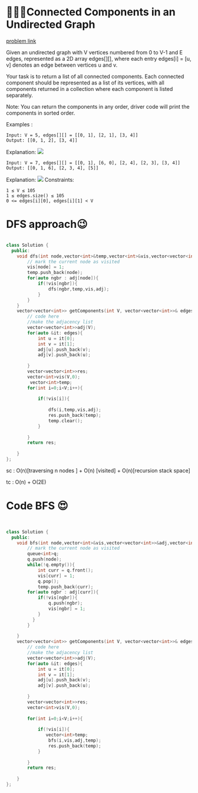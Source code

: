 # 👩🏻‍💻Connected Components in an Undirected Graph
[problem link](https://www.geeksforgeeks.org/problems/connected-components-in-an-undirected-graph/1)

Given an undirected graph with V vertices numbered from 0 to V-1 and E edges, represented as a 2D array edges[][], where each entry edges[i] = [u, v] denotes an edge between vertices u and v.

Your task is to return a list of all connected components. Each connected component should be represented as a list of its vertices, with all components returned in a collection where each component is listed separately.

Note: You can return the components in any order, driver code will print the components in sorted order.

Examples :
```
Input: V = 5, edges[][] = [[0, 1], [2, 1], [3, 4]]
Output: [[0, 1, 2], [3, 4]]
```
Explanation:
![](https://media.geeksforgeeks.org/img-practice/prod/addEditProblem/893290/Web/Other/blobid1_1744798106.jpg)
```
Input: V = 7, edges[][] = [[0, 1], [6, 0], [2, 4], [2, 3], [3, 4]]
Output: [[0, 1, 6], [2, 3, 4], [5]]
```
Explanation:
![](https://media.geeksforgeeks.org/img-practice/prod/addEditProblem/893290/Web/Other/blobid0_1744797809.jpg)
Constraints:
```
1 ≤ V ≤ 105
1 ≤ edges.size() ≤ 105
0 <= edges[i][0], edges[i][1] < V
```
#  DFS approach😉
```c++

class Solution {
  public:
    void dfs(int node,vector<int>&temp,vector<int>&vis,vector<vector<int>>& adj){
        // mark the current node as visited
        vis[node] = 1;
        temp.push_back(node);
        for(auto ngbr : adj[node]){
            if(!vis[ngbr]){
                dfs(ngbr,temp,vis,adj);
            }
        }
    }
    vector<vector<int>> getComponents(int V, vector<vector<int>>& edges) {
        // code here
        //make the adjacency list
        vector<vector<int>>adj(V);
        for(auto &it: edges){
            int u = it[0];
            int v = it[1];
            adj[u].push_back(v);
            adj[v].push_back(u);
            
        }
        vector<vector<int>>res;
        vector<int>vis(V,0);
         vector<int>temp;
        for(int i=0;i<V;i++){
        
            if(!vis[i]){
               
                dfs(i,temp,vis,adj);
                res.push_back(temp);
                temp.clear();
            }
            
        }
        return res;
        
    }
};
```

sc : O(n)[traversing n nodes ] + O(n) [visited] + O(n)[recursion stack space]

tc : O(n) + O(2E)

# Code BFS 😍
```c++


class Solution {
  public:
    void bfs(int node,vector<int>&vis,vector<vector<int>>&adj,vector<int>&temp){
        // mark the current node as visited
        queue<int>q;
        q.push(node);
        while(!q.empty()){
            int curr = q.front();
            vis[curr] = 1;
            q.pop();
            temp.push_back(curr);
        for(auto ngbr : adj[curr]){
            if(!vis[ngbr]){
                q.push(ngbr);
                vis[ngbr] = 1;
            }
          }
        }
     
    }
    vector<vector<int>> getComponents(int V, vector<vector<int>>& edges) {
        // code here
        //make the adjacency list
        vector<vector<int>>adj(V);
        for(auto &it: edges){
            int u = it[0];
            int v = it[1];
            adj[u].push_back(v);
            adj[v].push_back(u);
            
        }
        vector<vector<int>>res;
        vector<int>vis(V,0);
         
        for(int i=0;i<V;i++){
        
            if(!vis[i]){
               vector<int>temp;
                bfs(i,vis,adj,temp);
                res.push_back(temp);
            }
            
        }
        return res;
        
    }
};
```
